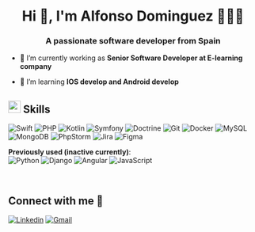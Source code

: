

<h1 align="center">Hi 👋, I'm Alfonso Dominguez 👨🏼‍💻</h1>
<h3 align="center">A passionate software developer from Spain</h3>

- 🔭 I’m currently working as **Senior Software Developer at E-learning company**

- 🌱 I’m learning **IOS develop and Android develop**


## <img src="https://media2.giphy.com/media/QssGEmpkyEOhBCb7e1/giphy.gif?cid=ecf05e47a0n3gi1bfqntqmob8g9aid1oyj2wr3ds3mg700bl&rid=giphy.gif" width ="25"><b> Skills</b>
<p align="center">
    

    
  ![Swift](https://img.shields.io/badge/Swif-524520?style=for-the-badge&logo=swift&logoColor=white)
  ![PHP](https://shields.io/badge/-PHP-3776AB?style=for-the-badge&logo=php&logoColor=white)
  ![Kotlin](https://img.shields.io/badge/Kotlin-7F52FF?style=for-the-badge&logo=Kotlin&logoColor=white)
  ![Symfony](https://img.shields.io/badge/Symfony-000000?style=for-the-badge&logo=symfony&logoColor=white)
  ![Doctrine](https://img.shields.io/badge/Doctrine-FC6A31?style=for-the-badge&logo=doctrine&logoColor=white)
  ![Git](https://img.shields.io/badge/Git-F05032?style=for-the-badge&logo=git&logoColor=white)
  ![Docker](https://img.shields.io/badge/Docker-2496ed?style=for-the-badge&logo=docker&logoColor=white)
  ![MySQL](https://img.shields.io/badge/MySQL-4479A1?style=for-the-badge&logo=mysql&logoColor=white)
  ![MongoDB](https://img.shields.io/badge/MongoDB-47A248?style=for-the-badge&logo=mongodb&logoColor=white)
  ![PhpStorm](https://img.shields.io/badge/phpstorm-000?logo=phpstorm&style=for-the-badge)
  ![Jira](https://img.shields.io/badge/Jira-0052CC?style=for-the-badge&logo=jira&logoColor=white)
  ![Figma](https://img.shields.io/badge/Figma-F24E1E?style=for-the-badge&logo=figma&logoColor=white)


**Previously used (inactive currently)**: 
<br>
    ![Python](https://img.shields.io/badge/Python%20-%2314354C.svg?style=for-the-badge&logo=python&logoColor=white)
    ![Django](https://img.shields.io/badge/Django-092E20?style=for-the-badge&logo=django&logoColor=green)
    ![Angular](https://img.shields.io/badge/Angular-DD0031?style=for-the-badge&logo=angular&logoColor=white)
    ![JavaScript](https://img.shields.io/badge/JavaScript-323330?style=for-the-badge&logo=javascript&logoColor=F7DF1E)


<br> 

## <b> Connect with me 🤝</b>
[![Linkedin](https://img.shields.io/badge/LinkedIn-0077B5?style=for-the-badge&logo=linkedin&logoColor=white)](www.linkedin.com/in/alfonso-dominguez-ortega-5094a6170)
[![Gmail](https://img.shields.io/badge/Gmail-D14836?style=for-the-badge&logo=gmail&logoColor=white)](mailto:alfonsodominguezortega@gmail.com)
